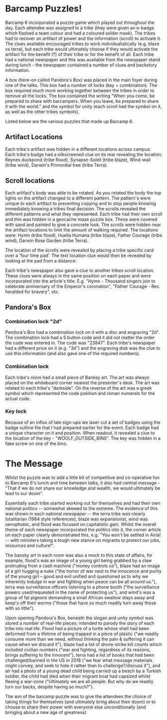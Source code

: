 # Barcamp Puzzles!

Barcamp 6 incorporated a puzzle game which played out throughout the day. Each attendee was assigned to a tribe (they were given an e-badge which flashed a team colour and had a coloured solder mask). The tribes had to recover an artifact of power and the information (scroll) to activate it. The clues available encouraged tribes to work individualistically (e.g. blaze vs terra), but each tribe would ultimately choose if they would activate the artifact for the benefit (?) of their tribe or for the benefit of all. Each tribe had a national newspaper and this was available from the newspaper stand during lunch - the newspaper contained a number of clues and backstory information.

A box (here-on called Pandora's Box) was placed in the main foyer during one of the talks. This box had a number of locks (key + combination). The box required much more working together between the tribes in order to remove all the locks. The box contained the writing "When you come, be prepared to share with barcampers. When you leave, be prepared to share it with the world." and the symbol for unity (each scroll had the symbol on it, as well as the other tribes symbols).

Listed below are the various puzzles that made up Barcamp 6.

## Artifact Locations
Each tribe's artifact was hidden in a different locations across campus. Each tribe's badge had a silkscreened clue on its rear revealing the location: Keynes duckpond (tribe flood),  Synapse-Soleil (tribe blaze), Wind-wall (tribe wind), Darwin's Primordial tree (tribe Terra).

## Scroll locations
Each artifact's body was able to be rotated. As you rotated the body the top lights on the artifact changed to a different pattern. The pattern's were unique to each artifact to preventing copying and to stop people knowing immediately knowing a tribes final decision. The scrolls revealed the different patterns and what they represented. Each tribe had their own scroll and this was hidden in a geocache maze puzzle box. These were covered with sand and painted to give a concrete look. The scrolls were hidden near the artifact locations to limit the amount of walking required. The locations were:  Hymn (tribe flood),  Huella Humana (tribe blaze), Father Courage (tribe wind), Darwin Rose Garden (tribe Terra).

The location of the scrolls were revealed by placing a tribe specific card over a 'four time pad'. The text location clue would then be revealed by looking at the pad from a distance.

Each tribe's newspaper also gave a clue to another tribes scroll location.  These clues were always in the same position on each paper and were incorporated into the article's title. E.g. "Hymn - Thousand singers join to celebrate anniversary of the Emperor's coronation", "Father Courage - Rev. heralded for bravery", etc.

## Pandora's Box

### Combination lock "2d"

Pandora's Box had a combination lock on it with a disc and engraving "2d". The combination lock had a 5 button code and it did not matter the order the code was entered in. The code was "23847". Each tribe's newspaper had a different price on it (e.g. "3d") and the engraving disk was the clue to use this information (and also gave one of the required numbers).

### Combination lock

Each tribe's room had a small piece of Banksy art. The art was always placed on the whiteboard corner nearest the presenter's desk. The art was related to each tribe's "darkside". On the reverse of the art was a greek symbol which represented the code position and roman numerals for the actual code.

### Key lock

Because of an influx of late sign-ups we laser cut a set of badges using the badge outline file that I had prepared earlier for the event. Each badge had a unique character on it and position. When readout, it revealed a clue to the location of the key - "WOOLF_OUTSIDE_BINS". The key was hidden in a fake screw on one of the bins.

# The Message
Whilst the puzzle was to add a little bit of competitive and co-operative fun to Barcamp 6's lunch and time between talks, it also had central message - "That if we do not share our knowledge and wealth, we would ultimately be lead to our doom".

Essentially each tribe started working out for themselves and had their own national politics -- somewhat skewed to the extreme. The evidence of this was shown in each national newspaper --  the terra tribe was clearly totalitarian (1984 style references), blaze was expansionist, wind was xenophobic, and flood was focused on capitalistic gain. Whilst the overall theme of each newspaper incorporated the politics into it, the corner article on each paper clearly demonstrated this, e.g. "You won't be settled in Airia! -- with ministers taking a tough new stance on migrants to protect our jobs, resources and culture!". 

The bansky art in each room was also a mock to this state of affairs, for example, flood's was an image of a young girl being grabbed by a claw protruding from a cash machine ("money controls us"), blaze had an image of a girl hugging a nuke ("the horror of war next to the innocence and purity of the young girl – good and evil unified and questioned as to why we inherently indulge in war and fighting when peace can be all around us."), terra was surveillance officers listening to a phone booth ("the surveillance powers used/requested in the name of protecting us"), and wind's was a group of fat pigeons demanding a small African swallow stays away and keep's off their worms ("those that have so much readily turn away those with so little").

Upon opening Pandora's Box, beneath the slogan and unity symbol was stored a number of real-life pieces; intended to parody the story of each tribe into real life. Flood had a picture of a turtle whose shell had been deformed from a lifetime of being trapped in a piece of plastic ("we readily consume more than we need, without thinking the pain & suffering it can cause when we discard it"), blaze had a list of drone-strike kill counts which included civilian numbers ("war and fighting, regardless of its reasons, brings suffering to the innocent"), terra had a list of books that had been challenged/banned in the US in 2018 ("we fear what message materials might convey, and seek to hide it rather than to challenge?/discuss it"), and air had a photo of a young dead child being carried up a beach by a Turkish soldier, the child had died when their migrant boat had capsized whilst fleeing a war-zone ("Ultimately we are all people. But why do we readily turn our backs, despite having so much?"). 

The aim of the barcamp puzzle was to give the attendees the choice of taking things for themselves (and ultimately bring about their doom) or to choose to share their power with everyone else unconditionally (and bringing about a new age of greatness)
